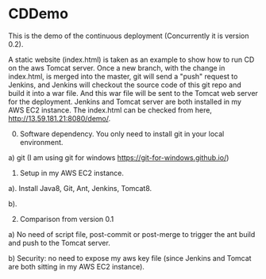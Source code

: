 # CDDemo
This is the demo of the continuous deployment (Concurrently it is version 0.2).

A static website (index.html) is taken as an example to show how to run CD on the aws Tomcat server.
Once a new branch, with the change in index.html, is merged into the master, git will send a "push" request to Jenkins, and Jenkins will checkout the source code of this git repo and build it into a war file. And this war file will be sent to the Tomcat web server for the deployment. Jenkins and Tomcat server are both installed in my AWS EC2 instance.
The index.html can be checked from here, http://13.59.181.21:8080/demo/.

0. Software dependency.
You only need to install git in your local environment.

a) git
(I am using git for windows https://git-for-windows.github.io/)

1. Setup in my AWS EC2 instance.

a). Install Java8, Git, Ant, Jenkins, Tomcat8.

b). 

2. Comparison from version 0.1

a) No need of script file, post-commit or post-merge to trigger the ant build and push to the Tomcat server.

b) Security: no need to expose my aws key file (since Jenkins and Tomcat are both sitting in my AWS EC2 instance).

